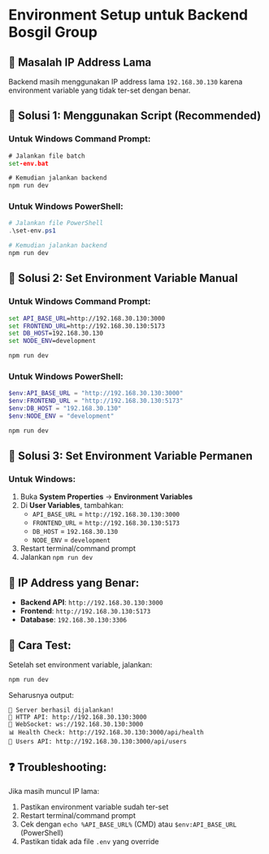# Environment Setup untuk Backend Bosgil Group

## 🚨 **Masalah IP Address Lama**

Backend masih menggunakan IP address lama `192.168.30.130` karena environment variable yang tidak ter-set dengan benar.

## 🔧 **Solusi 1: Menggunakan Script (Recommended)**

### **Untuk Windows Command Prompt:**
```cmd
# Jalankan file batch
set-env.bat

# Kemudian jalankan backend
npm run dev
```

### **Untuk Windows PowerShell:**
```powershell
# Jalankan file PowerShell
.\set-env.ps1

# Kemudian jalankan backend
npm run dev
```

## 🔧 **Solusi 2: Set Environment Variable Manual**

### **Untuk Windows Command Prompt:**
```cmd
set API_BASE_URL=http://192.168.30.130:3000
set FRONTEND_URL=http://192.168.30.130:5173
set DB_HOST=192.168.30.130
set NODE_ENV=development

npm run dev
```

### **Untuk Windows PowerShell:**
```powershell
$env:API_BASE_URL = "http://192.168.30.130:3000"
$env:FRONTEND_URL = "http://192.168.30.130:5173"
$env:DB_HOST = "192.168.30.130"
$env:NODE_ENV = "development"

npm run dev
```

## 🔧 **Solusi 3: Set Environment Variable Permanen**

### **Untuk Windows:**
1. Buka **System Properties** → **Environment Variables**
2. Di **User Variables**, tambahkan:
   - `API_BASE_URL` = `http://192.168.30.130:3000`
   - `FRONTEND_URL` = `http://192.168.30.130:5173`
   - `DB_HOST` = `192.168.30.130`
   - `NODE_ENV` = `development`
3. Restart terminal/command prompt
4. Jalankan `npm run dev`

## 📍 **IP Address yang Benar:**

- **Backend API**: `http://192.168.30.130:3000`
- **Frontend**: `http://192.168.30.130:5173`
- **Database**: `192.168.30.130:3306`

## 🚀 **Cara Test:**

Setelah set environment variable, jalankan:
```bash
npm run dev
```

Seharusnya output:
```
🚀 Server berhasil dijalankan!
📡 HTTP API: http://192.168.30.130:3000
🔌 WebSocket: ws://192.168.30.130:3000
📊 Health Check: http://192.168.30.130:3000/api/health
👥 Users API: http://192.168.30.130:3000/api/users
```

## ❓ **Troubleshooting:**

Jika masih muncul IP lama:
1. Pastikan environment variable sudah ter-set
2. Restart terminal/command prompt
3. Cek dengan `echo %API_BASE_URL%` (CMD) atau `$env:API_BASE_URL` (PowerShell)
4. Pastikan tidak ada file `.env` yang override
